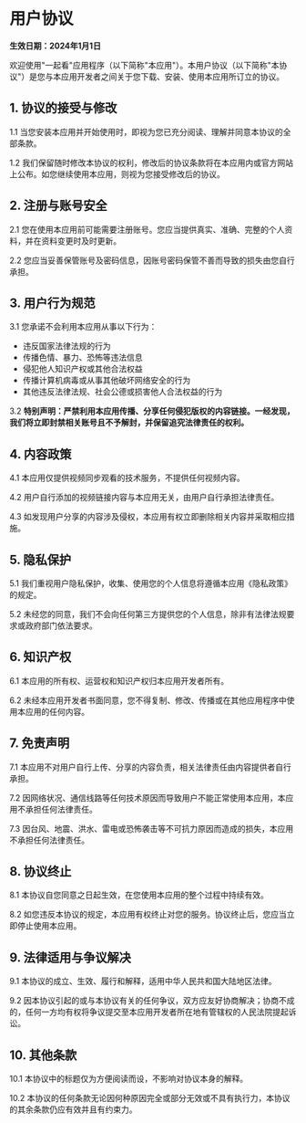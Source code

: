 # 用户协议

**生效日期：2024年1月1日**

欢迎使用"一起看"应用程序（以下简称"本应用"）。本用户协议（以下简称"本协议"）是您与本应用开发者之间关于您下载、安装、使用本应用所订立的协议。

## 1. 协议的接受与修改

1.1 当您安装本应用并开始使用时，即视为您已充分阅读、理解并同意本协议的全部条款。

1.2 我们保留随时修改本协议的权利，修改后的协议条款将在本应用内或官方网站上公布。如您继续使用本应用，则视为您接受修改后的协议。

## 2. 注册与账号安全

2.1 您在使用本应用前可能需要注册账号。您应当提供真实、准确、完整的个人资料，并在资料变更时及时更新。

2.2 您应当妥善保管账号及密码信息，因账号密码保管不善而导致的损失由您自行承担。

## 3. 用户行为规范

3.1 您承诺不会利用本应用从事以下行为：

- 违反国家法律法规的行为
- 传播色情、暴力、恐怖等违法信息
- 侵犯他人知识产权或其他合法权益
- 传播计算机病毒或从事其他破坏网络安全的行为
- 其他违反法律法规、社会公德或损害他人合法权益的行为

3.2 **特别声明：严禁利用本应用传播、分享任何侵犯版权的内容链接。一经发现，我们将立即封禁相关账号且不予解封，并保留追究法律责任的权利。**

## 4. 内容政策

4.1 本应用仅提供视频同步观看的技术服务，不提供任何视频内容。

4.2 用户自行添加的视频链接内容与本应用无关，由用户自行承担法律责任。

4.3 如发现用户分享的内容涉及侵权，本应用有权立即删除相关内容并采取相应措施。

## 5. 隐私保护

5.1 我们重视用户隐私保护，收集、使用您的个人信息将遵循本应用《隐私政策》的规定。

5.2 未经您的同意，我们不会向任何第三方提供您的个人信息，除非有法律法规要求或政府部门依法要求。

## 6. 知识产权

6.1 本应用的所有权、运营权和知识产权归本应用开发者所有。

6.2 未经本应用开发者书面同意，您不得复制、修改、传播或在其他应用程序中使用本应用的任何内容。

## 7. 免责声明

7.1 本应用不对用户自行上传、分享的内容负责，相关法律责任由内容提供者自行承担。

7.2 因网络状况、通信线路等任何技术原因而导致用户不能正常使用本应用，本应用不承担任何法律责任。

7.3 因台风、地震、洪水、雷电或恐怖袭击等不可抗力原因而造成的损失，本应用不承担任何法律责任。

## 8. 协议终止

8.1 本协议自您同意之日起生效，在您使用本应用的整个过程中持续有效。

8.2 如您违反本协议的规定，本应用有权终止对您的服务。协议终止后，您应当立即停止使用本应用。

## 9. 法律适用与争议解决

9.1 本协议的成立、生效、履行和解释，适用中华人民共和国大陆地区法律。

9.2 因本协议引起的或与本协议有关的任何争议，双方应友好协商解决；协商不成的，任何一方均有权将争议提交至本应用开发者所在地有管辖权的人民法院提起诉讼。

## 10. 其他条款

10.1 本协议中的标题仅为方便阅读而设，不影响对协议本身的解释。

10.2 本协议的任何条款无论因何种原因完全或部分无效或不具有执行力，本协议的其余条款仍应有效并且有约束力。 